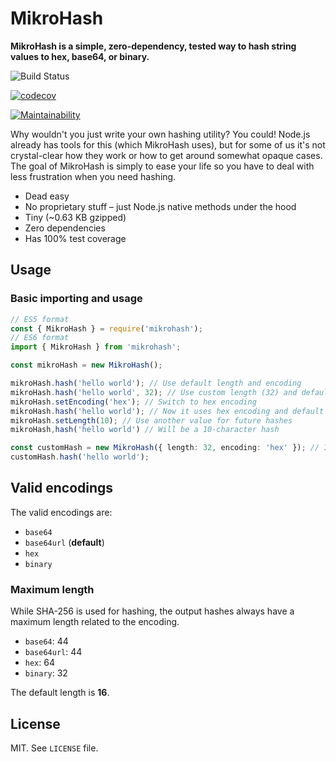 # MikroHash

**MikroHash is a simple, zero-dependency, tested way to hash string values to hex, base64, or binary.**

![Build Status](https://github.com/mikaelvesavuori/mikrohash/workflows/main/badge.svg)

[![codecov](https://codecov.io/gh/mikaelvesavuori/mikrohash/graph/badge.svg?token=02721R3RGK)](https://codecov.io/gh/mikaelvesavuori/mikrohash)

[![Maintainability](https://api.codeclimate.com/v1/badges/a3f5bfabb00f8dc33142/maintainability)](https://codeclimate.com/github/mikaelvesavuori/mikrohash/maintainability)

Why wouldn't you just write your own hashing utility? You could! Node.js already has tools for this (which MikroHash uses), but for some of us it's not crystal-clear how they work or how to get around somewhat opaque cases. The goal of MikroHash is simply to ease your life so you have to deal with less frustration when you need hashing.

- Dead easy
- No proprietary stuff – just Node.js native methods under the hood
- Tiny (~0.63 KB gzipped)
- Zero dependencies
- Has 100% test coverage

## Usage

### Basic importing and usage

```typescript
// ES5 format
const { MikroHash } = require('mikrohash');
// ES6 format
import { MikroHash } from 'mikrohash';

const mikroHash = new MikroHash();

mikroHash.hash('hello world'); // Use default length and encoding
mikroHash.hash('hello world', 32); // Use custom length (32) and default encoding
mikroHash.setEncoding('hex'); // Switch to hex encoding
mikroHash.hash('hello world'); // Now it uses hex encoding and default length
mikroHash.setLength(10); // Use another value for future hashes
mikroHash,hash('hello world') // Will be a 10-character hash

const customHash = new MikroHash({ length: 32, encoding: 'hex' }); // Initialize with the values you need
customHash.hash('hello world');
```

## Valid encodings

The valid encodings are:

- `base64`
- `base64url` (**default**)
- `hex`
- `binary`

### Maximum length

While SHA-256 is used for hashing, the output hashes always have a maximum length related to the encoding.

- `base64`: 44
- `base64url`: 44
- `hex`: 64
- `binary`: 32

The default length is **16**.

## License

MIT. See `LICENSE` file.
